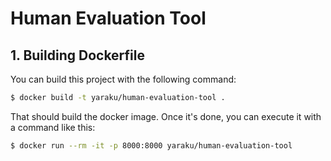 # Human Evaluation Tool

## 1. Building Dockerfile

You can build this project with the following command:

```sh
$ docker build -t yaraku/human-evaluation-tool .
```

That should build the docker image. Once it's done, you can execute it with a command like this:

```sh
$ docker run --rm -it -p 8000:8000 yaraku/human-evaluation-tool
```
